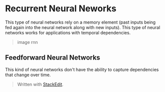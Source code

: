 # Recurrent Neural Neworks

This type of neural networks rely on a memory element (past inputs being fed again into the neural network along with new inputs). This type of neural networks works for applications with temporal dependencies. 

> image rnn

## Feedforward Neural Networks

This kind of neural networks don't have the ability to capture dependencies that change over time.

> Written with [StackEdit](https://stackedit.io/).
<!--stackedit_data:
eyJoaXN0b3J5IjpbMjA4ODc4NzE4MSwyMDQyNjQ5MTddfQ==
-->